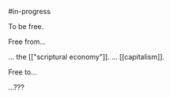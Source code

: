 #in-progress

To be free.

Free from...

... the [["scriptural economy"]].
... [[capitalism]].

Free to...

...???